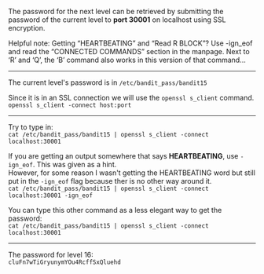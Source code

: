 The password for the next level can be retrieved by submitting the password of the current level to **port 30001** on localhost using SSL encryption.

Helpful note: Getting “HEARTBEATING” and “Read R BLOCK”? Use -ign_eof and read the “CONNECTED COMMANDS” section in the manpage. Next to ‘R’ and ‘Q’, the ‘B’ command also works in this version of that command…

- - -

The current level's password is in `/etc/bandit_pass/bandit15`

Since it is in an SSL connection we will use the `openssl s_client` command.\
`openssl s_client -connect host:port`

- - -

Try to type in:\
`cat /etc/bandit_pass/bandit15 | openssl s_client -connect localhost:30001`

If you are getting an output somewhere that says **HEARTBEATING**, use `-ign_eof`.  This was given as a hint.\
However, for some reason I wasn't getting the HEARTBEATING word but still put in the `-ign_eof` flag because ther is no other way around it.\
`cat /etc/bandit_pass/bandit15 | openssl s_client -connect localhost:30001 -ign_eof`

You can type this other command as a less elegant way to get the password:\
`cat /etc/bandit_pass/bandit15 | openssl s_client -connect localhost:30001`

- - -

The password for level 16:\
`cluFn7wTiGryunymYOu4RcffSxQluehd`
